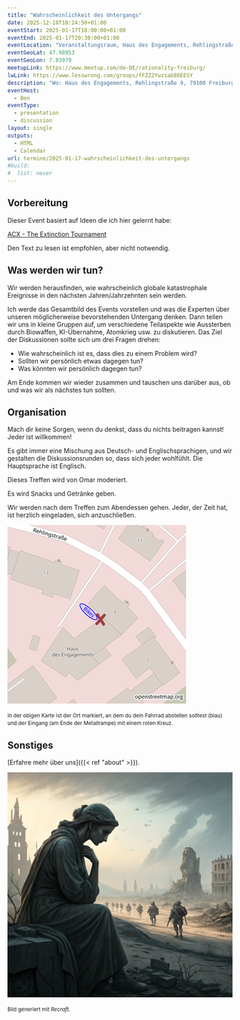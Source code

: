 ```yaml
---
title: "Wahrscheinlichkeit des Untergangs"
date: 2025-12-18T10:24:50+01:00
eventStart: 2025-01-17T18:00:00+01:00
eventEnd: 2025-01-17T20:30:00+01:00
eventLocation: "Veranstaltungsraum, Haus des Engagements, Rehlingstraße 9, 79100 Freiburg"
eventGeoLat: 47.98953
eventGeoLon: 7.83979
meetupLink: https://www.meetup.com/de-DE/rationality-freiburg/
lwLink: https://www.lesswrong.com/groups/fFZZ2Ywzsab86EESY
description: "Wo: Haus des Engagements, Rehlingstraße 9, 79100 Freiburg. Wann: Freitag, 20. Dezember 2024 um 18:00 Uhr MEZ."
eventHost:
  - Ben
eventType:
  - presentation
  - discussion
layout: single
outputs:
  - HTML
  - Calendar
url: termine/2025-01-17-wahrscheinlichkeit-des-untergangs
#build:
#  list: never
---
```



## Vorbereitung

Dieser Event basiert auf Ideen die ich hier gelernt habe:

[ACX - The Extinction Tournament](https://www.astralcodexten.com/p/the-extinction-tournament)

Den Text zu lesen ist empfohlen, aber nicht notwendig.

## Was werden wir tun?

Wir werden herausfinden, wie wahrscheinlich globale katastrophale Ereignisse in den nächsten Jahren/Jahrzehnten sein werden.

Ich werde das Gesamtbild des Events vorstellen und was die Experten über unseren möglicherweise bevorstehenden Untergang denken.
Dann teilen wir uns in kleine Gruppen auf, um verschiedene Teilaspekte wie Aussterben durch Biowaffen, KI-Übernahme, Atomkrieg usw. zu diskutieren.
Das Ziel der Diskussionen sollte sich um drei Fragen drehen:

 - Wie wahrscheinlich ist es, dass dies zu einem Problem wird?
 - Sollten wir persönlich etwas dagegen tun?
 - Was könnten wir persönlich dagegen tun?

Am Ende kommen wir wieder zusammen und tauschen uns darüber aus, ob und was wir als nächstes tun sollten.

## Organisation

Mach dir keine Sorgen, wenn du denkst, dass du nichts beitragen kannst! Jeder ist willkommen!

Es gibt immer eine Mischung aus Deutsch- und Englischsprachigen, und wir gestalten die Diskussionsrunden so, dass sich jeder wohlfühlt. Die Hauptsprache ist Englisch.

Dieses Treffen wird von Omar moderiert.

Es wird Snacks und Getränke geben.

Wir werden nach dem Treffen zum Abendessen gehen. Jeder, der Zeit hat, ist herzlich eingeladen, sich anzuschließen.

![Ort (Veranstaltungsraum, Haus des Engagements)](/images/hde-new-building-2.png)

<small>In der obigen Karte ist der Ort markiert, an dem du dein Fahrrad abstellen solltest (blau) und der Eingang (am Ende der Metallrampe) mit einem roten Kreuz.</small>


## Sonstiges

[Erfahre mehr über uns]({{< ref "about" >}}).

![Untergangsgedanken](cover.webp "Untergangsgedanken")

<small>Bild generiert mit _Recraft_.</small>
